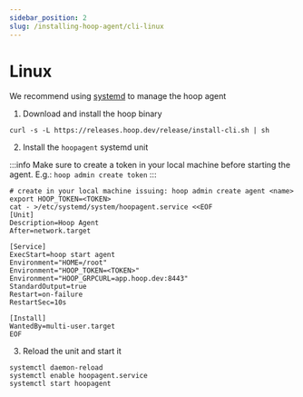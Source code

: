 ```yaml
---
sidebar_position: 2
slug: /installing-hoop-agent/cli-linux
---
```


# Linux

We recommend using [systemd](https://systemd.io/) to manage the hoop agent

1. Download and install the hoop binary

```shell
curl -s -L https://releases.hoop.dev/release/install-cli.sh | sh
```

2. Install the `hoopagent` systemd unit

:::info
Make sure to create a token in your local machine before starting the agent. E.g.:
`hoop admin create token`
:::

```shell
# create in your local machine issuing: hoop admin create agent <name>
export HOOP_TOKEN=<TOKEN>
cat - >/etc/systemd/system/hoopagent.service <<EOF
[Unit]
Description=Hoop Agent
After=network.target

[Service]
ExecStart=hoop start agent
Environment="HOME=/root"
Environment="HOOP_TOKEN=<TOKEN>"
Environment="HOOP_GRPCURL=app.hoop.dev:8443"
StandardOutput=true
Restart=on-failure
RestartSec=10s

[Install]
WantedBy=multi-user.target
EOF
```

3. Reload the unit and start it

```shell
systemctl daemon-reload
systemctl enable hoopagent.service
systemctl start hoopagent
```
